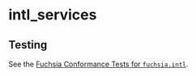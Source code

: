 # intl_services

## Testing

See the [Fuchsia Conformance Tests for `fuchsia.intl`](/sdk/ctf/tests/fidl/fuchsia.intl/README.md).